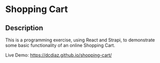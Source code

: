 # Shopping Cart

## Description

This is a programming exercise, using React and Strapi, to demonstrate some basic functionality of an online Shopping Cart.

Live Demo: https://dcdiaz.github.io/shopping-cart/
